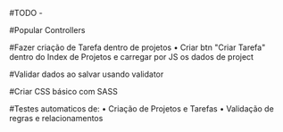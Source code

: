#TODO - 

#Popular Controllers

#Fazer criação de Tarefa dentro de projetos
• Criar btn "Criar Tarefa" dentro do Index de Projetos e carregar por JS os dados de project

#Validar dados ao salvar usando validator

#Criar CSS básico com SASS

#Testes automaticos de:
• Criação de Projetos e Tarefas
• Validação de regras e relacionamentos

